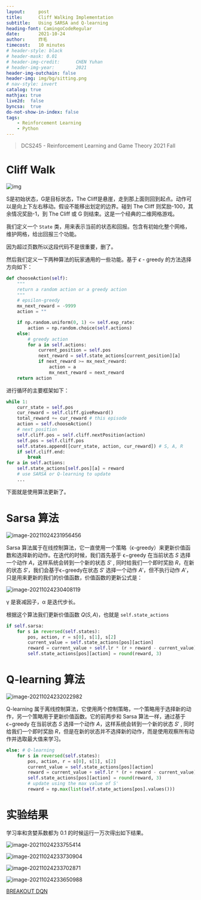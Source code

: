 ```yaml
---
layout:     post
title:      Cliff Walking Implementation
subtitle:   Using SARSA and Q-learning
heading-font: CamingoCodeRegular
date:       2021-10-24
author:     炸毛
timecost:   10 minutes
# header-style: black
# header-mask: 0.01
# header-img-credit:      CHEN Yuhan
# header-img-year:        2021 
header-img-outchain: false
header-img: img/bg/sitting.png
# nav-style: invert
catalog: true
mathjax: true
live2d:  false
byncsa:  true
do-not-show-in-index: false
tags:
    - Reinforcement Learning
    - Python
---
```


> DCS245 - Reinforcement Learning and Game Theory 2021 Fall

# Cliff Walk

![img](/img/in-post/CW/152MwrYKyzQXuKZ88rqu70A.png)

S是初始状态，G是目标状态，The Cliff是悬崖，走到那上面则回到起点。动作可以是向上下左右移动。假设不能移出划定的边界。碰到 The Cliff 则奖励-100，其余情况奖励-1，到 The Cliff 或 G 则结束。这是一个经典的二维网格游戏。

我们定义一个 `State` 类，用来表示当前的状态和回报。包含有初始化整个网格，维护网格，给出回报三个功能。

因为超过页数所以这段代码不是很重要，删了。

然后我们定义一下两种算法的玩家通用的一些功能。基于 $\epsilon$ - greedy 的方法选择方向如下：

```python
def chooseAction(self):
    """
    return a random action or a greedy action
    """
    # epsilon-greedy
    mx_next_reward = -9999
    action = ""

    if np.random.uniform(0, 1) <= self.exp_rate:
        action = np.random.choice(self.actions)
    else:
        # greedy action
        for a in self.actions:
            current_position = self.pos
            next_reward = self.state_actions[current_position][a]
            if next_reward >= mx_next_reward:
                action = a
                mx_next_reward = next_reward
    return action
```

进行循环的主要框架如下：

```python
while 1:
    curr_state = self.pos
    cur_reward = self.cliff.giveReward()
    total_reward += cur_reward # this episode
    action = self.chooseAction()
    # next position
    self.cliff.pos = self.cliff.nextPosition(action)
    self.pos = self.cliff.pos
    self.states.append([curr_state, action, cur_reward]) # S, A, R
    if self.cliff.end:
        break
for a in self.actions:
    self.state_actions[self.pos][a] = reward
    # use SARSA or Q-learning to update
    ...
```

下面就是使用算法更新了。

# Sarsa 算法

![image-20211024231956456](/img/in-post/CW/image-20211024231956456.png)

Sarsa 算法属于在线控制算法，它一直使用一个策略（ϵ-greedy）来更新价值函数和选择新的动作。在迭代的时候，我们首先基于 ϵ−greedy 在当前状态 $S$ 选择一个动作 $A$，这样系统会转到一个新的状态 $S'$ , 同时给我们一个即时奖励 $R$，在新的状态 $S'$，我们会基于ϵ−greedy在状态  $S'$ 选择一个动作 $A'$，但不执行动作 $A'$，只是用来更新的我们的价值函数，价值函数的更新公式是：

![image-20211024230408119](/img/in-post/CW/image-20211024230408119.png)

γ 是衰减因子，α 是迭代步长。

根据这个算法我们更新价值函数 $Q(S,A)$，也就是 `self.state_actions`

```python
if self.sarsa:
    for s in reversed(self.states):
        pos, action, r = s[0], s[1], s[2]
        current_value = self.state_actions[pos][action]
        reward = current_value + self.lr * (r + reward - current_value)
        self.state_actions[pos][action] = round(reward, 3)
```

# Q-learning 算法

![image-20211024232022982](/img/in-post/CW/image-20211024232022982.png)

Q-learning 属于离线控制算法，它使用两个控制策略，一个策略用于选择新的动作，另一个策略用于更新价值函数。它的前两步和 Sarsa 算法一样，通过基于 ϵ−greedy 在当前状态 $S$ 选择一个动作 $A$，这样系统会转到一个新的状态 $S'$ , 同时给我们一个即时奖励 $R$，但是在新的状态并不选择新的动作，而是使用观察所有动作并选取最大值来学习。

```python
else: # Q-learning
    for s in reversed(self.states):
        pos, action, r = s[0], s[1], s[2]
        current_value = self.state_actions[pos][action]
        reward = current_value + self.lr * (r + reward - current_value)
        self.state_actions[pos][action] = round(reward, 3)
        # update using the max value of S'
        reward = np.max(list(self.state_actions[pos].values()))
```

# 实验结果

学习率和贪婪系数都为 0.1 的时候运行一万次得出如下结果。

![image-20211024233755414](/img/in-post/CW/image-20211024233755414.png)

![image-20211024233730904](/img/in-post/CW/image-20211024233730904.png)

![image-20211024233702871](/img/in-post/CW/image-20211024233702871.png)

![image-20211024233650988](/img/in-post/CW/image-20211024233650988.png)

[BREAKOUT DQN](https://lzzmm.github.io/2021/11/05/breakout/)
